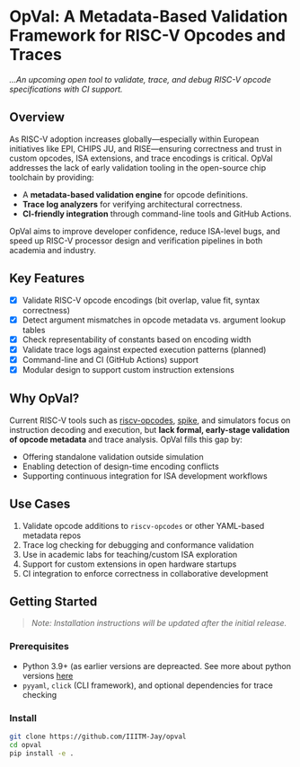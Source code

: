 # OpVal: A Metadata-Based Validation Framework for RISC-V Opcodes and Traces
_...An upcoming open tool to validate, trace, and debug RISC-V opcode specifications with CI support._

## Overview

As RISC-V adoption increases globally—especially within European initiatives like EPI, CHIPS JU, and RISE—ensuring correctness and trust in custom opcodes, ISA extensions, and trace encodings is critical. OpVal addresses the lack of early validation tooling in the open-source chip toolchain by providing:

- A **metadata-based validation engine** for opcode definitions.
- **Trace log analyzers** for verifying architectural correctness.
- **CI-friendly integration** through command-line tools and GitHub Actions.
  
OpVal aims to improve developer confidence, reduce ISA-level bugs, and speed up RISC-V processor design and verification pipelines in both academia and industry.

## Key Features

- [x] Validate RISC-V opcode encodings (bit overlap, value fit, syntax correctness)
- [x] Detect argument mismatches in opcode metadata vs. argument lookup tables
- [x] Check representability of constants based on encoding width
- [x] Validate trace logs against expected execution patterns (planned)
- [x] Command-line and CI (GitHub Actions) support
- [x] Modular design to support custom instruction extensions

## Why OpVal?

Current RISC-V tools such as [riscv-opcodes](https://github.com/riscv/riscv-opcodes), [spike](https://github.com/riscv-software-src/riscv-isa-sim), and simulators focus on instruction decoding and execution, but **lack formal, early-stage validation of opcode metadata** and trace analysis. OpVal fills this gap by:

- Offering standalone validation outside simulation
- Enabling detection of design-time encoding conflicts
- Supporting continuous integration for ISA development workflows

## Use Cases

1. Validate opcode additions to `riscv-opcodes` or other YAML-based metadata repos
2. Trace log checking for debugging and conformance validation
3. Use in academic labs for teaching/custom ISA exploration
4.  Support for custom extensions in open hardware startups
5.  CI integration to enforce correctness in collaborative development

## Getting Started

> _Note: Installation instructions will be updated after the initial release._

### Prerequisites

- Python 3.9+ (as earlier versions are depreacted. See more about python versions [here](https://devguide.python.org/versions/)
- `pyyaml`, `click` (CLI framework), and optional dependencies for trace checking

### Install

```bash
git clone https://github.com/IIITM-Jay/opval
cd opval
pip install -e .
